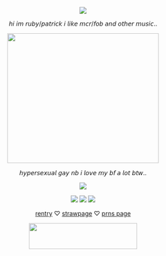 <p align="center"> <img src=https://file.garden/Zy7nsVKnFHAuCMhW/dividers/red/red23> </p>

<p align="center"> 𝘩𝘪 𝘪𝘮 𝘳𝘶𝘣𝘺/𝘱𝘢𝘵𝘳𝘪𝘤𝘬 𝘪 𝘭𝘪𝘬𝘦 𝘮𝘤𝘳/𝘧𝘰𝘣 𝘢𝘯𝘥 𝘰𝘵𝘩𝘦𝘳 𝘮𝘶𝘴𝘪𝘤.. </p> <div>

<p align="center"> <img src=https://file.garden/Zy7nsVKnFHAuCMhW/pngs/Bows/b23 height="300" width="350"> </p>

   <p align="center">   𝘩𝘺𝘱𝘦𝘳𝘴𝘦𝘹𝘶𝘢𝘭 𝘨𝘢𝘺 𝘯𝘣 𝘪 𝘭𝘰𝘷𝘦 𝘮𝘺 𝘣𝘧 𝘢 𝘭𝘰𝘵 𝘣𝘵𝘸.. </p>
<p align="center"> <img src=https://file.garden/Zy7nsVKnFHAuCMhW/pixels/red%20pixel/red23> </p>
<p align="center"> <img src=https://file.garden/Zy7nsVKnFHAuCMhW/blinkies/red/r6> <img src=https://file.garden/Zy7nsVKnFHAuCMhW/blinkies/red/r34> <img src=https://file.garden/Zy7nsVKnFHAuCMhW/blinkies/red/r33> </p>

<p  align="center"> <a href="https://rentry.co/mych3mz">rentry</a>    ♡      <a href="https://mych3mz.straw.page">strawpage</a>   ♡  <a href="https://en.pronouns.page/@clovxers">prns page</a>
<p align="center" dir="auto"> <img src="https://spotify-github-profile.kittinanx.com/api/view?uid=31dnbrq33dernxlkwbvsoee7w6py&cover_image=true&theme=natemoo-re&show_offline=true&background_color=121212&interchange=true&bar_color=afcbd9&bar_color_cover=true)](https://github.com/kittinan/spotify-github-profile)" height="60" width="250"></a>
